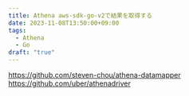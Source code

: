 ```yaml
---
title: Athena aws-sdk-go-v2で結果を取得する
date: 2023-11-08T13:50:00+09:00
tags:
  - Athena
  - Go
draft: "true"
---
```


https://github.com/steven-chou/athena-datamapper
https://github.com/uber/athenadriver
